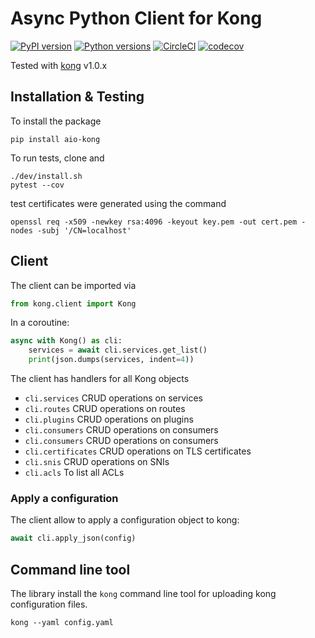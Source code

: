 # Async Python Client for Kong

[![PyPI version](https://badge.fury.io/py/aio-kong.svg)](https://badge.fury.io/py/aio-kong)
[![Python versions](https://img.shields.io/pypi/pyversions/aio-kong.svg)](https://pypi.org/project/aio-kong)
[![CircleCI](https://circleci.com/gh/quantmind/aio-kong.svg?style=svg)](https://circleci.com/gh/quantmind/aio-kong)
[![codecov](https://codecov.io/gh/quantmind/aio-kong/branch/master/graph/badge.svg)](https://codecov.io/gh/quantmind/aio-kong)

Tested with [kong][] v1.0.x

## Installation & Testing

To install the package
```
pip install aio-kong
```
To run tests, clone and
```
./dev/install.sh
pytest --cov
```
test certificates were generated using the command
```
openssl req -x509 -newkey rsa:4096 -keyout key.pem -out cert.pem -nodes -subj '/CN=localhost'
```
## Client

The client can be imported via
```python
from kong.client import Kong
```

In a coroutine:
```python
async with Kong() as cli:
    services = await cli.services.get_list()
    print(json.dumps(services, indent=4))
```
The client has handlers for all Kong objects

* ``cli.services`` CRUD operations on services
* ``cli.routes`` CRUD operations on routes
* ``cli.plugins`` CRUD operations on plugins
* ``cli.consumers`` CRUD operations on consumers
* ``cli.consumers`` CRUD operations on consumers
* ``cli.certificates`` CRUD operations on TLS certificates
* ``cli.snis`` CRUD operations on SNIs
* ``cli.acls`` To list all ACLs

### Apply a configuration

The client allow to apply a configuration object to kong:
```python
await cli.apply_json(config)
```

## Command line tool

The library install the ``kong`` command line tool for uploading kong configuration files.
```
kong --yaml config.yaml
```

[kong]: https://docs.konghq.com
